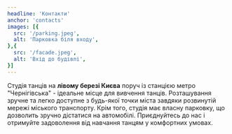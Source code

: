 ```yaml
---
headline: 'Контакти'
anchor: 'contacts'
images: [{
  src: '/parking.jpeg',
  alt: 'Парковка біля входу',
},{
  src: '/facade.jpeg',
  alt: 'Вхід до будівлі',
}]
---
```

<!-- You can write here  -->
Студія танців на __лівому березі Києва__ поруч із станцією метро "Чернігівська" - ідеальне місце для вивчення танців. Розташування зручне та легко доступне з будь-якої точки міста завдяки розвинутій мережі міського транспорту. Крім того, студія має власну парковку, що дозволить зручно дістатися на автомобілі. Приєднуйтесь до нас і отримуйте задоволення від навчання танцям у комфортних умовах.